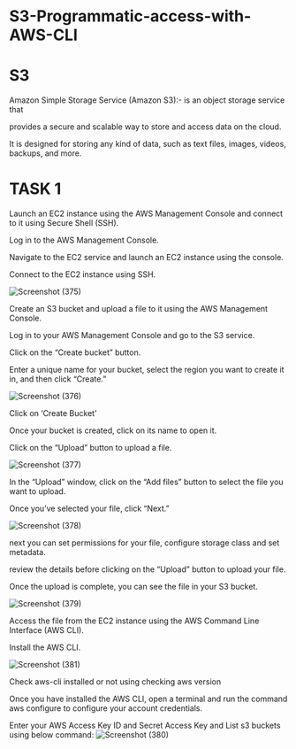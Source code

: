 # S3-Programmatic-access-with-AWS-CLI

# S3
Amazon Simple Storage Service (Amazon S3):- is an object storage service that

provides a secure and scalable way to store and access data on the cloud.

It is designed for storing any kind of data, such as text files, images, videos, backups, and more.


# TASK 1

Launch an EC2 instance using the AWS Management Console and connect to it using Secure Shell (SSH).

Log in to the AWS Management Console.

Navigate to the EC2 service and launch an EC2 instance using the console.

Connect to the EC2 instance using SSH.

![Screenshot (375)](https://github.com/manikantaraju427/S3-Programmatic-access-with-AWS-CLI/assets/125948783/4f5101ee-6dac-4486-ab4d-f81e1e373157)

Create an S3 bucket and upload a file to it using the AWS Management Console.

Log in to your AWS Management Console and go to the S3 service.

Click on the “Create bucket” button.

Enter a unique name for your bucket, select the region you want to create it in, and then click “Create.”

![Screenshot (376)](https://github.com/manikantaraju427/S3-Programmatic-access-with-AWS-CLI/assets/125948783/3d37401d-1eec-46ad-a45e-4d052e846214)

Click on ‘Create Bucket’

Once your bucket is created, click on its name to open it.

Click on the “Upload” button to upload a file.

![Screenshot (377)](https://github.com/manikantaraju427/S3-Programmatic-access-with-AWS-CLI/assets/125948783/c5410f84-fd43-48aa-a283-c0dcb8e6a79d)

In the “Upload” window, click on the “Add files” button to select the file you want to upload.

Once you’ve selected your file, click “Next.”

![Screenshot (378)](https://github.com/manikantaraju427/S3-Programmatic-access-with-AWS-CLI/assets/125948783/5b72294f-8efc-4551-ab79-5ed26b028ed9)

next you can set permissions for your file, configure storage class and set metadata.

review the details before clicking on the “Upload” button to upload your file.

Once the upload is complete, you can see the file in your S3 bucket.

![Screenshot (379)](https://github.com/manikantaraju427/S3-Programmatic-access-with-AWS-CLI/assets/125948783/138e7511-624b-4bce-98f0-9eb958ee71d9)

Access the file from the EC2 instance using the AWS Command Line Interface (AWS CLI).

Install the AWS CLI.

![Screenshot (381)](https://github.com/manikantaraju427/S3-Programmatic-access-with-AWS-CLI/assets/125948783/fa22b5ea-f918-4b46-a405-927be8b547d1)

Check aws-cli installed or not using checking aws version

Once you have installed the AWS CLI, open a terminal and run the command aws configure to configure your account credentials.

Enter your AWS Access Key ID and Secret Access Key
and
List s3 buckets using below command:
![Screenshot (380)](https://github.com/manikantaraju427/S3-Programmatic-access-with-AWS-CLI/assets/125948783/93a83807-7024-4a10-b63e-7b60ad4da31f)










